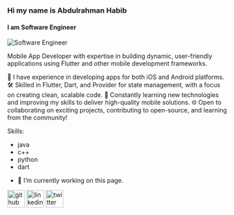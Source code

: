 ### Hi my name is Abdulrahman Habib
#### I am Software Engineer
![Software Engineer](https://pbs.twimg.com/profile_images/1844405996254359561/p3iT23GF_400x400.jpg)

 Mobile App Developer with expertise in building dynamic, user-friendly applications using Flutter and other mobile development frameworks.

💼 I have experience in developing apps for both iOS and Android platforms.
🛠 Skilled in Flutter, Dart, and Provider for state management, with a focus on creating clean, scalable code.
🚀 Constantly learning new technologies and improving my skills to deliver high-quality mobile solutions.
🌐 Open to collaborating on exciting projects, contributing to open-source, and learning from the community!

Skills:
* java 
* c++ 
* python 
* dart

- 🔭 I’m currently working on this page. 


[<img src='https://cdn.jsdelivr.net/npm/simple-icons@3.0.1/icons/github.svg' alt='github' height='40'>](https://github.com/abdohabib447)  [<img src='https://cdn.jsdelivr.net/npm/simple-icons@3.0.1/icons/linkedin.svg' alt='linkedin' height='40'>](https://www.linkedin.com/in/abdulrahman-habib-b40693265/)  [<img src='https://cdn.jsdelivr.net/npm/simple-icons@3.0.1/icons/twitter.svg' alt='twitter' height='40'>](https://twitter.com/abdohabib447)  

